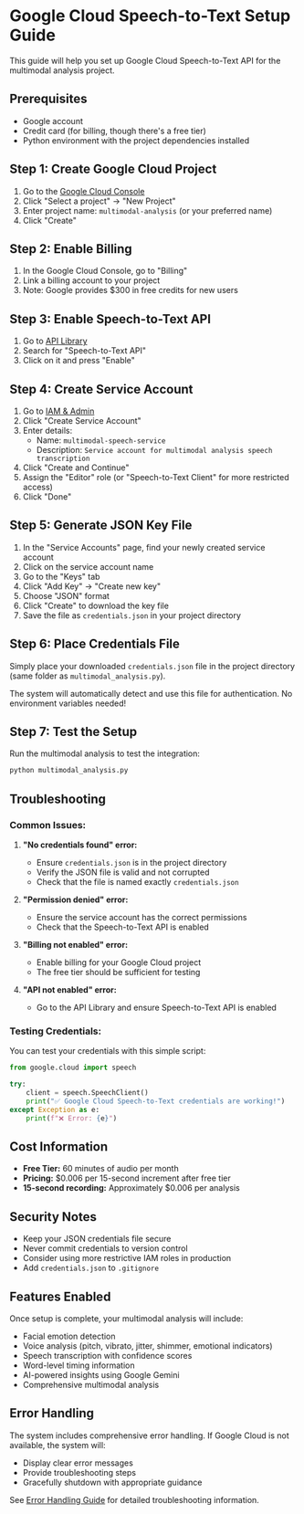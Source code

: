 # Google Cloud Speech-to-Text Setup Guide

This guide will help you set up Google Cloud Speech-to-Text API for the multimodal analysis project.

## Prerequisites

- Google account
- Credit card (for billing, though there's a free tier)
- Python environment with the project dependencies installed

## Step 1: Create Google Cloud Project

1. Go to the [Google Cloud Console](https://console.cloud.google.com/)
2. Click "Select a project" → "New Project"
3. Enter project name: `multimodal-analysis` (or your preferred name)
4. Click "Create"

## Step 2: Enable Billing

1. In the Google Cloud Console, go to "Billing"
2. Link a billing account to your project
3. Note: Google provides $300 in free credits for new users

## Step 3: Enable Speech-to-Text API

1. Go to [API Library](https://console.cloud.google.com/apis/library)
2. Search for "Speech-to-Text API"
3. Click on it and press "Enable"

## Step 4: Create Service Account

1. Go to [IAM & Admin](https://console.cloud.google.com/iam-admin/serviceaccounts)
2. Click "Create Service Account"
3. Enter details:
   - Name: `multimodal-speech-service`
   - Description: `Service account for multimodal analysis speech transcription`
4. Click "Create and Continue"
5. Assign the "Editor" role (or "Speech-to-Text Client" for more restricted access)
6. Click "Done"

## Step 5: Generate JSON Key File

1. In the "Service Accounts" page, find your newly created service account
2. Click on the service account name
3. Go to the "Keys" tab
4. Click "Add Key" → "Create new key"
5. Choose "JSON" format
6. Click "Create" to download the key file
7. Save the file as `credentials.json` in your project directory

## Step 6: Place Credentials File

Simply place your downloaded `credentials.json` file in the project directory (same folder as `multimodal_analysis.py`).

The system will automatically detect and use this file for authentication. No environment variables needed!

## Step 7: Test the Setup

Run the multimodal analysis to test the integration:

```bash
python multimodal_analysis.py
```

## Troubleshooting

### Common Issues:

1. **"No credentials found" error:**
   - Ensure `credentials.json` is in the project directory
   - Verify the JSON file is valid and not corrupted
   - Check that the file is named exactly `credentials.json`

2. **"Permission denied" error:**
   - Ensure the service account has the correct permissions
   - Check that the Speech-to-Text API is enabled

3. **"Billing not enabled" error:**
   - Enable billing for your Google Cloud project
   - The free tier should be sufficient for testing

4. **"API not enabled" error:**
   - Go to the API Library and ensure Speech-to-Text API is enabled

### Testing Credentials:

You can test your credentials with this simple script:

```python
from google.cloud import speech

try:
    client = speech.SpeechClient()
    print("✅ Google Cloud Speech-to-Text credentials are working!")
except Exception as e:
    print(f"❌ Error: {e}")
```

## Cost Information

- **Free Tier:** 60 minutes of audio per month
- **Pricing:** $0.006 per 15-second increment after free tier
- **15-second recording:** Approximately $0.006 per analysis

## Security Notes

- Keep your JSON credentials file secure
- Never commit credentials to version control
- Consider using more restrictive IAM roles in production
- Add `credentials.json` to `.gitignore`

## Features Enabled

Once setup is complete, your multimodal analysis will include:
- Facial emotion detection
- Voice analysis (pitch, vibrato, jitter, shimmer, emotional indicators)
- Speech transcription with confidence scores
- Word-level timing information
- AI-powered insights using Google Gemini
- Comprehensive multimodal analysis

## Error Handling

The system includes comprehensive error handling. If Google Cloud is not available, the system will:
- Display clear error messages
- Provide troubleshooting steps
- Gracefully shutdown with appropriate guidance

See [Error Handling Guide](ERROR_HANDLING.md) for detailed troubleshooting information.